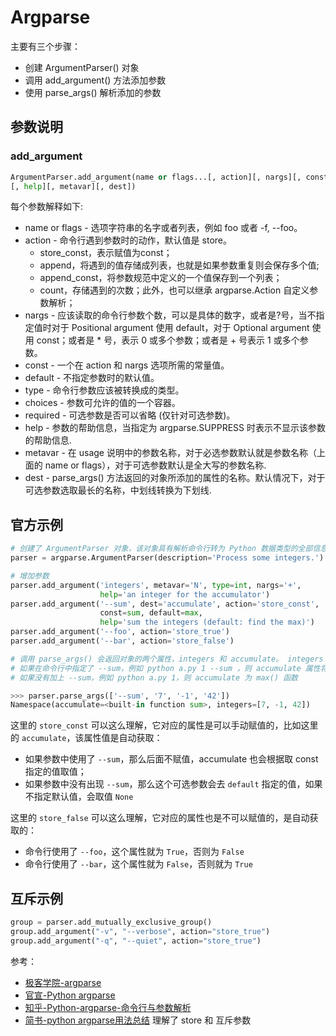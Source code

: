 # Argparse

主要有三个步骤：

- 创建 ArgumentParser() 对象
- 调用 add_argument() 方法添加参数
- 使用 parse_args() 解析添加的参数

## 参数说明

### add_argument

```python
ArgumentParser.add_argument(name or flags...[, action][, nargs][, const][, default][, type][, choices][, required]
[, help][, metavar][, dest])
```

每个参数解释如下:

- name or flags - 选项字符串的名字或者列表，例如 foo 或者 -f, --foo。
- action - 命令行遇到参数时的动作，默认值是 store。
    - store_const，表示赋值为const；
    - append，将遇到的值存储成列表，也就是如果参数重复则会保存多个值;
    - append_const，将参数规范中定义的一个值保存到一个列表；
    - count，存储遇到的次数；此外，也可以继承 argparse.Action 自定义参数解析；
- nargs - 应该读取的命令行参数个数，可以是具体的数字，或者是?号，当不指定值时对于 Positional argument 使用 default，对于 Optional argument 使用 const；或者是 * 号，表示 0 或多个参数；或者是 + 号表示 1 或多个参数。
- const - 一个在 action 和 nargs 选项所需的常量值。
- default - 不指定参数时的默认值。
- type - 命令行参数应该被转换成的类型。
- choices - 参数可允许的值的一个容器。
- required - 可选参数是否可以省略 (仅针对可选参数)。
- help - 参数的帮助信息，当指定为 argparse.SUPPRESS 时表示不显示该参数的帮助信息.
- metavar - 在 usage 说明中的参数名称，对于必选参数默认就是参数名称（上面的 name or flags），对于可选参数默认是全大写的参数名称.
- dest - parse_args() 方法返回的对象所添加的属性的名称。默认情况下，对于可选参数选取最长的名称，中划线转换为下划线.

## 官方示例

```python
# 创建了 ArgumentParser 对象，该对象具有解析命令行转为 Python 数据类型的全部信息
parser = argparse.ArgumentParser(description='Process some integers.')

# 增加参数
parser.add_argument('integers', metavar='N', type=int, nargs='+',
                    help='an integer for the accumulator')
parser.add_argument('--sum', dest='accumulate', action='store_const',
                    const=sum, default=max,
                    help='sum the integers (default: find the max)')
parser.add_argument('--foo', action='store_true')
parser.add_argument('--bar', action='store_false')

# 调用 parse_args() 会返回对象的两个属性，integers 和 accumulate。 integers 属性是一个列表
# 如果在命令行中指定了 --sum，例如 python a.py 1 --sum ，则 accumulate 属性将是 sum() 函数，
# 如果没有加上 --sum，例如 python a.py 1，则 accumulate 为 max() 函数

>>> parser.parse_args(['--sum', '7', '-1', '42'])
Namespace(accumulate=<built-in function sum>, integers=[7, -1, 42])

```

这里的 `store_const` 可以这么理解，它对应的属性是可以手动赋值的，比如这里的 `accumulate`，该属性值是自动获取：
- 如果参数中使用了 `--sum`，那么后面不赋值，accumulate 也会根据取 const 指定的值取值；
- 如果参数中没有出现 `--sum`，那么这个可选参数会去 `default` 指定的值，如果不指定默认值，会取值 `None`

这里的 `store_false` 可以这么理解，它对应的属性也是不可以赋值的，是自动获取的：
- 命令行使用了 `--foo`，这个属性就为 `True`，否则为 `False`
- 命令行使用了 `--bar`，这个属性就为 `False`，否则就为 `True`

## 互斥示例

```python
group = parser.add_mutually_exclusive_group()
group.add_argument("-v", "--verbose", action="store_true")
group.add_argument("-q", "--quiet", action="store_true")
```

参考：

- [极客学院-argparse](http://wiki.jikexueyuan.com/project/explore-python/Standard-Modules/argparse.html)
- [官宣-Python argparse](https://docs.python.org/3/library/argparse.html)
- [知乎-Python-argparse-命令行与参数解析](https://zhuanlan.zhihu.com/p/34395749)
- [简书-python argparse用法总结](https://www.jianshu.com/p/fef2d215b91d) 理解了 store 和 互斥参数